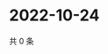 # 2022-10-24

共 0 条

<!-- BEGIN WEIBO -->
<!-- 最后更新时间 Mon Oct 24 2022 11:43:29 GMT+0800 (China Standard Time) -->

<!-- END WEIBO -->
